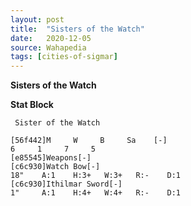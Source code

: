 ```yaml
---
layout: post
title:  "Sisters of the Watch"
date:   2020-12-05
source: Wahapedia
tags: [cities-of-sigmar]
---
```


**Sisters of the Watch**

**Stat Block**
```
 Sister of the Watch
```

```
[56f442]M     W     B     Sa    [-]
6     1     7     5     
[e85545]Weapons[-]
[c6c930]Watch Bow[-]
18"    A:1    H:3+   W:3+   R:-    D:1   
[c6c930]Ithilmar Sword[-]
1"     A:1    H:4+   W:4+   R:-    D:1   
```


